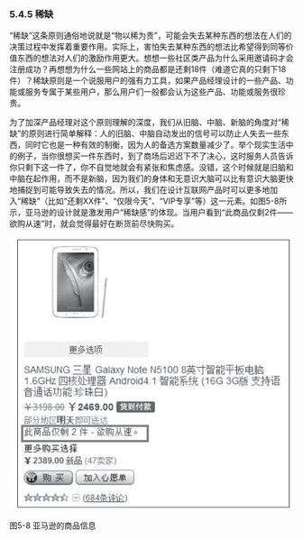 ### 5.4.5 稀缺

“稀缺”这条原则通俗地说就是“物以稀为贵”，可能会失去某种东西的想法在人们的决策过程中发挥着重要作用。实际上，害怕失去某种东西的想法比希望得到同等价值东西的想法对人们的激励作用更大。想想一些社区类产品为什么采用邀请码才会注册成功？再想想为什么一些网站上的商品都是还剩18件（难道它真的只剩下18件）？稀缺原则是一个说服用户的强有力工具，如果产品经理设计的一些产品、功能或服务专属于某些用户，那么用户们一般都会认为这些产品、功能或服务很珍贵。

为了加深产品经理对这个原则理解的深度，我们从旧脑、中脑、新脑的角度对“稀缺”的原则进行简单解释：人的旧脑、中脑自动发出的信号可以防止人失去一些东西，同时它也是一种有效的制衡，因为人的备选方案数量减少了。举个现实生活中的例子，当你很想买一件东西时，到了商场后迟迟下不了决心，这时服务人员告诉你只剩下这一件了，你不自觉地就会有紧张和焦虑感。没错，这个时候就是旧脑和中脑在起作用，而不是新脑，因为我们的身体和无意识大脑可以比有意识大脑更快地捕捉到可能导致失去的情况。所以，我们在设计互联网产品时可以更多地加入“稀缺”（比如“还剩XX件”、“仅限今天”、“VIP专享”等）这一元素。如图5-8所示，亚马逊的设计就是激发用户“稀缺感”的体现。当用户看到“此商品仅剩2件——欲购从速”时，就会觉得最好在断货前尽快购买。

![](images/image01470_jpeg)

图5-8 亚马逊的商品信息
